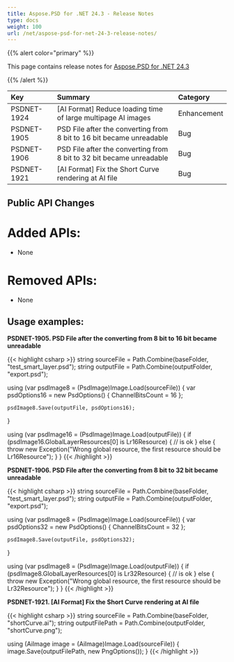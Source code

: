 ```yaml
---
title: Aspose.PSD for .NET 24.3 - Release Notes
type: docs
weight: 100
url: /net/aspose-psd-for-net-24-3-release-notes/
---
```


{{% alert color="primary" %}}

This page contains release notes for [Aspose.PSD for .NET 24.3](https://www.nuget.org/packages/Aspose.PSD/)

{{% /alert %}}

| **Key**     | **Summary**                                                          | **Category** |
|:------------|:---------------------------------------------------------------------|:------------|
| PSDNET-1924 | [AI Format] Reduce loading time of large multipage AI images         |     Enhancement     |
| PSDNET-1905 | PSD File after the converting from 8 bit to 16 bit became unreadable |     Bug     |
| PSDNET-1906 | PSD File after the converting from 8 bit to 32 bit became unreadable |     Bug     |
| PSDNET-1921 | [AI Format] Fix the Short Curve rendering at AI file                 |     Bug     |

## **Public API Changes**
# **Added APIs:**
- None

# **Removed APIs:**
- None

## **Usage examples:**

**PSDNET-1905. PSD File after the converting from 8 bit to 16 bit became unreadable**

{{< highlight csharp >}}
string sourceFile = Path.Combine(baseFolder, "test_smart_layer.psd");
string outputFile = Path.Combine(outputFolder, "export.psd");

using (var psdImage8 = (PsdImage)Image.Load(sourceFile))
{
    var psdOptions16 = new PsdOptions()
    {
        ChannelBitsCount = 16
    };

    psdImage8.Save(outputFile, psdOptions16);
}

using (var psdImage16 = (PsdImage)Image.Load(outputFile))
{
    if (psdImage16.GlobalLayerResources[0] is Lr16Resource)
    {
        // is ok
    }
    else
    {
        throw new Exception("Wrong global resource, the first resource should be Lr16Resource");
    }
}
{{< /highlight >}}

**PSDNET-1906. PSD File after the converting from 8 bit to 32 bit became unreadable**

{{< highlight csharp >}}
string sourceFile = Path.Combine(baseFolder, "test_smart_layer.psd");
string outputFile = Path.Combine(outputFolder, "export.psd");

using (var psdImage8 = (PsdImage)Image.Load(sourceFile))
{
    var psdOptions32 = new PsdOptions()
    {
        ChannelBitsCount = 32
    };

    psdImage8.Save(outputFile, psdOptions32);
}

using (var psdImage8 = (PsdImage)Image.Load(outputFile))
{
    if (psdImage8.GlobalLayerResources[0] is Lr32Resource)
    {
        // is ok
    }
    else
    {
        throw new Exception("Wrong global resource, the first resource should be Lr32Resource");
    }
}
{{< /highlight >}}

**PSDNET-1921. [AI Format] Fix the Short Curve rendering at AI file**

{{< highlight csharp >}}
string sourceFile = Path.Combine(baseFolder, "shortCurve.ai");
string outputFilePath = Path.Combine(outputFolder, "shortCurve.png");

using (AiImage image = (AiImage)Image.Load(sourceFile))
{
    image.Save(outputFilePath, new PngOptions());
}
{{< /highlight >}}